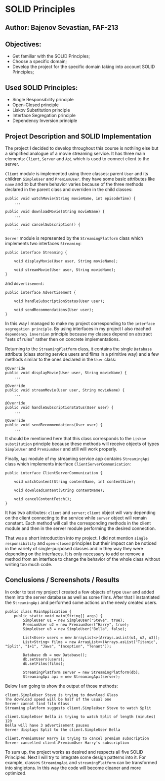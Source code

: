 # SOLID Principles


## Author: Bajenov Sevastian, FAF-213

## Objectives:

* Get familiar with the SOLID Principles;
* Choose a specific domain;
* Develop the project for the specific domain taking into account SOLID Principles; 


## Used SOLID Principles: 

* Single Responsibility principle
* Open-Closed principle
* Liskov Substitution principle
* Interface Segregation principle
* Dependency Inversion principle


## Project Description and SOLID Implementation

The project I decided to develop throughout this course is nothiing else but a simplified analogue of a movie streaming service. It has three main elements: `Client`, `Server` and `Api` which is used to connect client to the server.

`Client` module is implemented using three classes: parent `User` and its children `SimpleUser` and `PremiumUser`. they have some basic attributes like `name` and `ID` but there behavior varies because of the three methods declared in the parent class and overriden in the child classes:
```
public void watchMovie(String movieName, int episodeTime) {
    ...

public void downloadMovie(String movieName) {
    ...

public void cancelSubscription() {
    ...
```

`Server` module is represented by the `StreamingPlatform` class which implements two interfaces `Streaming`:
```
public interface Streaming {
    
    void displayMovie(User user, String movieName);

    void streamMovie(User user, String movieName);
}
```

and `Advertisement`:
```
public interface Advertisement {
    
    void handleSubscriptionStatus(User user);

    void sendRecommendations(User user);
}
```

In this way I managed to make my project corresponding to the `interface segregation principle`. By using interfaces in my project I also reached `dependency inversion` principle because my classes depend on abstract "sets of rules" rather then on concrete implementations.

Returning to the `StreamingPlatform` class, it contains the single `Database` attribute (class storing service users and films in a primitive way) and a few methods similar to the ones declared in the `User` class:
```
@Override
public void displayMovie(User user, String movieName) {
    ...

@Override
public void streamMovie(User user, String movieName) {
    ...

@Override
public void handleSubscriptionStatus(User user) {
    ...

@Override
public void sendRecommendations(User user) {
    ...
```

It should be mentioned here that this class corresponds to the `Liskov substitution` principle because these methods will receive objects of types `SimpleUser` and `PremiumUser` and still will work properly.

Finally, `Api` module of my streaming service app contains `StreamingApi` class which implements interface `ClientServerCommunication`:
```
public interface ClientServerCommunication {
    
    void watchContent(String contentName, int contentSize);

    void downloadContent(String contentName);

    void cancelContentFetch();
}
```

It has two attributes: `client` and `server`; `client` object will vary depending on the client connecting to the service while `server` object will remain constant. Each method will call the corresponding methods in the client module and then in the server module performing the desired connection.

That was a short introduction into my project. I did not mention `single responsibility` and `open-closed` principles but their impact can be noticed in the variety of single-purposed classes and in they way they were depending on the interfaces. It is only necessary to add or remove a method from an interface to change the behavior of the whole class without writing too much code.


## Conclusions / Screenshots / Results

In order to test my project I created a few objects of type `User` and added them into the server database as well as some films. After that I instantiated the `StreamingApi` and performed some actions on the newly created users.
```
public class MainApplication {
    public static void main(String[] args) {
        SimpleUser u1 = new SimpleUser("Steve", true);
        PremiumUser u2 = new PremiumUser("Harry", true);
        SimpleUser u3 = new SimpleUser("Bella", false);
        
        List<User> users = new ArrayList<>(Arrays.asList(u1, u2, u3));
        List<String> films = new ArrayList<>(Arrays.asList("Titanic", "Split", "1+1", "Jaws", "Inception", "Tenant"));

        Database db = new Database();
        db.setUsers(users);
        db.setFilms(films);

        StreamingPlatform server = new StreamingPlatform(db);
        StreamingApi api = new StreamingApi(server);
```
Below I am going to show the output of those methods:
```
client.SimpleUser Steve is trying to download Glass
The download speed will be half of the usual one
Server cannot find film Glass
Streaming platform suggests client.SimpleUser Steve to watch Split
```

```
client.SimpleUser Bella is trying to watch Split of length (minutes) 120
Bella will have 3 advertisement pauses
Server displays Split to the client.SimpleUser Bella
```

```
client.PremiumUser Harry is trying to cancel premium subscription
Server cancelled client.PremiumUser Harry's subscription
```

To sum up, the project works as desired and respects all five SOLID Principles. Next I will try to integrate some design patterns into it. For example, classes `StreamingApi` and `streamingPlatform` can be transformed into singletons. In this way the code will become cleaner and more optimized.